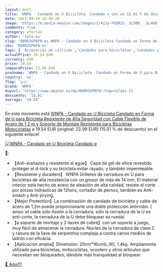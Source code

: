 ```yaml
---
layout: post
title: 'WNPA - Candado en U Bicicleta  Candado e con un 15.01 % de descuento'
date: 2021-09-10 15:44:20
image: 'https://m.media-amazon.com/images/I/41Jy-FKQR2S._SL500_._SL400_.jpg'
comments: true
category: ofertas
author: 'tole.es'
slug: 'B08R3GPBFN-es WNPA - Candado en U Bicicleta Candado en Forma de U para...'
sku: 'B08R3GPBFN-es'
tags: [ 'Accesorios de ciclismo','Candados para bicicletas','Candados plegables','Ciclismo','Deportes y aire libre','Ropa y equipo para deportes','bicicleta','wnpa', ]
actualPrice: 19.54 EUR
currency: EUR
price: 19.54
comparePrice: 22.99 EUR
prodname: 'WNPA - Candado en U Bicicleta  Candado en Forma de U para Bicicleta  Resistente  de Alta Seguridad  con Cable Flexible de Acero de 1 2 m y Soporte de Montaje Resistente para Bicicletas  Motocicletas'
country: 'es'
flag: '🇪🇸'
brand: 'WNPA'
buyurl: 'https://www.amazon.es/dp/B08R3GPBFN/?tag=tolees-21'
descuento: '15.01'
average: '19.54'
---
```


En este momento está [WNPA - Candado en U Bicicleta  Candado en Forma de U para Bicicleta  Resistente  de Alta Seguridad  con Cable Flexible de Acero de 1 2 m y Soporte de Montaje Resistente para Bicicletas  Motocicletas](https://www.amazon.es/dp/B08R3GPBFN/?tag=tolees-21) a 19.54 EUR (original: 22.99 EUR) (15.01 %  de descuento) en el siguiente enlace!

[![WNPA - Candado en U Bicicleta  Candado e](https://m.media-amazon.com/images/I/41Jy-FKQR2S._SL500_._SL400_.jpg)](https://www.amazon.es/dp/B08R3GPBFN/?tag=tolees-21)

🔎:

- 【Anti-arañazos y resistente al agua】 Capa de gel de sílice revestido proteger el d-lock y su bicicleta evitar rayado, y también impermeable.
- 【Resistente y duradero】 WNPA Grilletes de cerradura en U para bicicletas de alta resistencia con un grosor de más de 14 mm, El material interior está hecho de acero de aleación de alta calidad, resiste el corte por pinzas hidráulicas de 12tons, cortador de pernos, también es Anti-smash y Anti-prying.
- 【Mejor Protection】La combinación de candado de bicicleta y cable de acero de 1,2m puede proporcionarle una doble protección antirrobo. ( aviso: el cable sólo Asistir a la cerradura, sólo la cerradura de la U es anti-corte, la cerradura de la U debe bloquear su rueda)
- 【a soporte de montaje y 2 llaves de cobre】con un soporte a juego, muy fácil de almacenar la cerradura. Núcleo de la cerradura de clase C y ranura de la llave de serpentina compleja a contra varios medios de ladrón con eficacia.
- 【Aplicación amplia】Dimensión: 20cm*16cm(L,W), 1.4kg. Ampliamente utilizado para bicicletas, motocicletas, scooters y otros artículos que necesitan ser bloqueados, dándole más tranquilidad al bloquear.

[🛒 Aquí!!!](https://www.amazon.es/dp/B08R3GPBFN/?tag=tolees-21)

